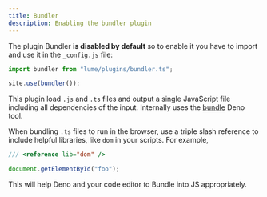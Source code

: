 ```yaml
---
title: Bundler
description: Enabling the bundler plugin
---
```


The plugin Bundler **is disabled by default** so to enable it you have to import
and use it in the `_config.js` file:

```js
import bundler from "lume/plugins/bundler.ts";

site.use(bundler());
```

This plugin load `.js` and `.ts` files and output a single JavaScript file
including all dependencies of the input. Internally uses the
[bundle](https://deno.land/manual/tools/bundler) Deno tool.

When bundling `.ts` files to run in the browser, use a triple slash reference to
include helpful libraries, like `dom` in your scripts. For example,

```ts
/// <reference lib="dom" />

document.getElementById("foo");
```

This will help Deno and your code editor to Bundle into JS appropriately.
